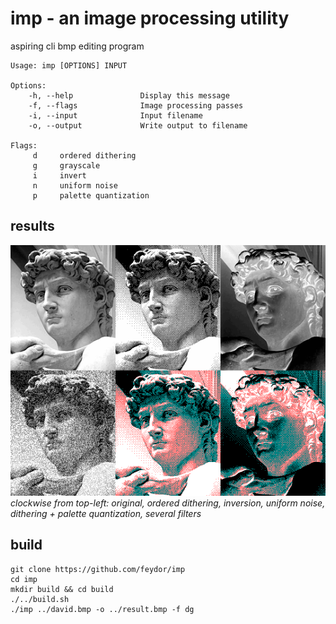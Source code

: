 # imp - an image processing utility
aspiring cli bmp editing program

```console
Usage: imp [OPTIONS] INPUT

Options:
    -h, --help               Display this message
    -f, --flags              Image processing passes
    -i, --input              Input filename
    -o, --output             Write output to filename

Flags:
     d     ordered dithering
     g     grayscale
     i     invert
     n     uniform noise
     p     palette quantization
```

## results
![some results](/res/some-results.png)<br />
*clockwise from top-left: original, ordered dithering, inversion, uniform noise, dithering + palette quantization, several filters*

## build
```console
git clone https://github.com/feydor/imp
cd imp
mkdir build && cd build
./../build.sh
./imp ../david.bmp -o ../result.bmp -f dg
```